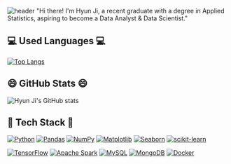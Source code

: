 ![header](https://capsule-render.vercel.app/api?type=waving&color=gradient&height=200&section=header&text=Hello%20Hyunji%20World!&fontSize=90)
"Hi there! I'm Hyun Ji, a recent graduate with a degree in Applied Statistics, aspiring to become a Data Analyst & Data Scientist."



## 💻 Used Languages 💻

[![Top Langs](https://github-readme-stats.vercel.app/api/top-langs/?username=simhyunji&layout=compact)](https://github.com/delay-100/github-readme-stats)


## 😄 GitHub Stats 😄
![Hyun Ji's GitHub stats](https://github-readme-stats.vercel.app/api?username=simhyunji&show_icons=true&theme=beige)



## 🔨 Tech Stack 🔨


[![Python](https://img.shields.io/badge/Python-3766AB?style=flat-square&logo=Python&logoColor=white)](https://www.python.org/) [![Pandas](https://img.shields.io/badge/Pandas-150458?style=flat-square&logo=pandas&logoColor=white)](https://pandas.pydata.org/) [![NumPy](https://img.shields.io/badge/NumPy-013243?style=flat-square&logo=numpy&logoColor=white)](https://numpy.org/) [![Matplotlib](https://img.shields.io/badge/Matplotlib-3776AB?style=flat-square&logo=matplotlib&logoColor=white)](https://matplotlib.org/) [![Seaborn](https://img.shields.io/badge/Seaborn-4EAEFF?style=flat-square&logo=seaborn&logoColor=white)](https://seaborn.pydata.org/) [![scikit-learn](https://img.shields.io/badge/scikit--learn-F7931E?style=flat-square&logo=scikit-learn&logoColor=white)](https://scikit-learn.org/) 

[![TensorFlow](https://img.shields.io/badge/TensorFlow-FF6F00?style=flat-square&logo=tensorflow&logoColor=white)](https://www.tensorflow.org/) [![Apache Spark](https://img.shields.io/badge/Apache%20Spark-E25A1C?style=flat-square&logo=apache-spark&logoColor=white)](https://spark.apache.org/) [![MySQL](https://img.shields.io/badge/MySQL-4479A1?style=flat-square&logo=mysql&logoColor=white)](https://www.mysql.com/) [![MongoDB](https://img.shields.io/badge/MongoDB-47A248?style=flat-square&logo=mongodb&logoColor=white)](https://www.mongodb.com/) [![Docker](https://img.shields.io/badge/Docker-2496ED?style=flat-square&logo=docker&logoColor=white)](https://www.docker.com/)




















<!--
**simhyunji/simhyunji** is a ✨ _special_ ✨ repository because its `README.md` (this file) appears on your GitHub profile.

Here are some ideas to get you started:

- 🔭 I’m currently working on ...
- 🌱 I’m currently learning ...
- 👯 I’m looking to collaborate on ...
- 🤔 I’m looking for help with ...
- 💬 Ask me about ...
- 📫 How to reach me: ...
- 😄 Pronouns: ...
- ⚡ Fun fact: ...
-->
